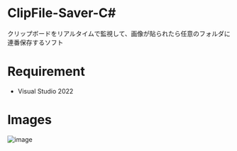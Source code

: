 # ClipFile-Saver-C#

クリップボードをリアルタイムで監視して、画像が貼られたら任意のフォルダに連番保存するソフト


# Requirement

* Visual Studio 2022

# Images

![image](https://github.com/potetofly25/clipfile-saver-c/assets/146954406/9ee1ecba-3035-437d-99fe-fe0212d5f28f)
